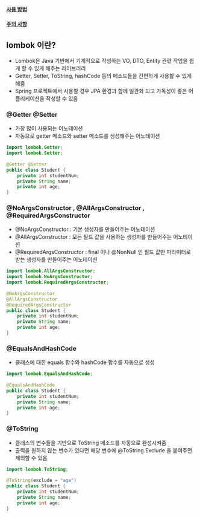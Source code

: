 #### [사용 방법](https://dev-coco.tistory.com/86)
#### [주의 사항](https://www.popit.kr/%EC%8B%A4%EB%AC%B4%EC%97%90%EC%84%9C-lombok-%EC%82%AC%EC%9A%A9%EB%B2%95/)

## lombok 이란?
- Lombok은 Java 기반에서 기계적으로 작성하는 VO, DTO, Entity 관련 작업을 쉽게 할 수 있게 해주는 라이브러리
- Getter, Setter, ToString, hashCode 등의 메소드들을 간편하게 사용할 수 있게 해줌
- Spring 프로젝트에서 사용할 경우 JPA 환경과 함께 일관화 되고 가독성이 좋은 어플리케이션을 작성할 수 있음

### @Getter @Setter
- 가장 많이 사용되는 어노테이션
- 자동으로 getter 메소드와 setter 메소드를 생성해주는 어노테이션

```java
import lombok.Getter;
import lombok.Setter;
 
@Getter @Setter
public class Student {
    private int studentNum;
    private String name;
    private int age;
}
```

### @NoArgsConstructor , @AllArgsConstructor , @RequiredArgsConstructor
- @NoArgsConstructor : 기본 생성자를 만들어주는 어노테이션
- @AllArgsConstructor : 모든 필드 값을 사용하는 생성자를 만들어주는 어노테이션
- @RequiredArgsConstructor : final 이나 @NonNull 인 필드 값만 파라미터로 받는 생성자를 만들어주는 어노테이션

```java
import lombok.AllArgsConstructor;
import lombok.NoArgsConstructor;
import lombok.RequiredArgsConstructor;
 
@NoArgsConstructor
@AllArgsConstructor
@RequiredArgsConstructor
public class Student {
    private int studentNum;
    private String name;
    private int age;
}
```

### @EqualsAndHashCode
- 클래스에 대한 equals 함수와 hashCode 함수를 자동으로 생성

```java
import lombok.EqualsAndHashCode;
 
@EqualsAndHashCode
public class Student {
    private int studentNum;
    private String name;
    private int age;
}
```

### @ToString
- 클래스의 변수들을 기반으로 ToString 메소드를 자동으로 완성시켜줌
- 출력을 원하지 않는 변수가 있다면 해당 변수에 @ToString.Exclude 을 붙여주면 제외할 수 있음

```java
import lombok.ToString;
 
@ToString(exclude = "age")
public class Student {
    private int studentNum;
    private String name;
    private int age;
}
```